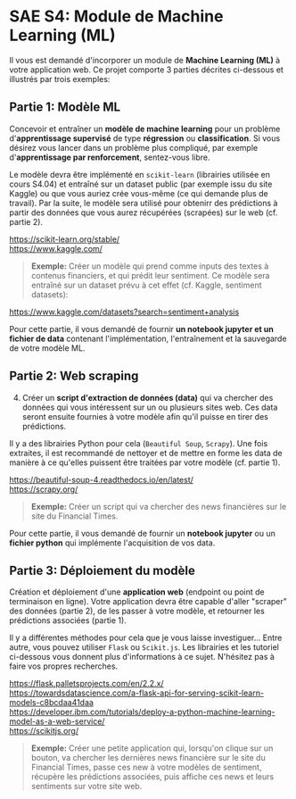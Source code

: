 SAE S4: Module de Machine Learning (ML)
=======================================

Il vous est demandé d'incorporer un module de **Machine Learning (ML)** à votre application web. Ce projet comporte 3 parties décrites ci-dessous et illustrés par trois exemples:

Partie 1: Modèle ML
-------------------

Concevoir et entraîner un **modèle de machine learning** pour un problème d'**apprentissage supervisé** de type **régression** ou **classification**. Si vous désirez vous lancer dans un problème plus compliqué, par exemple d'**apprentissage par renforcement**, sentez-vous libre. 

Le modèle devra être implémenté en `scikit-learn` (librairies utilisée en cours S4.04) et entraîné sur un dataset public (par exemple issu du site Kaggle) ou que vous auriez crée vous-même (ce qui demande plus de travail). Par la suite, le modèle sera utilisé pour obtenirr des prédictions à partir des données que vous aurez récupérées (scrapées) sur le web (cf. partie 2).
    
https://scikit-learn.org/stable/<br>
https://www.kaggle.com/

>**Exemple:** Créer un modèle qui prend comme inputs des textes à contenus financiers, et qui prédit leur sentiment. Ce modèle sera entraîné sur un dataset prévu à cet effet (cf. Kaggle, sentiment datasets):

https://www.kaggle.com/datasets?search=sentiment+analysis

Pour cette partie, il vous demandé de fournir **un notebook jupyter et un fichier de data** contenant l'implémentation, l'entraînement et la sauvegarde de votre modèle ML.

Partie 2: Web scraping
----------------------

4. Créer un **script d'extraction de données (data)** qui va chercher des données qui vous intéressent sur un ou plusieurs sites web. Ces data seront ensuite fournies à votre modèle afin qu'il puisse en tirer des prédictions.

Il y a des librairies Python pour cela (`Beautiful Soup`, `Scrapy`). Une fois extraites, il est recommandé de nettoyer et de mettre en forme les data de manière à ce qu'elles puissent être traitées par votre modèle (cf. partie 1).

https://beautiful-soup-4.readthedocs.io/en/latest/<br>
https://scrapy.org/

>**Exemple:** Créer un script qui va chercher des news financières sur le site du Financial Times.

Pour cette partie, il vous demandé de fournir un **notebook jupyter** ou un **fichier python** qui implémente l'acquisition de vos data.

Partie 3: Déploiement du modèle 
-------------------------------

Création et déploiement d'une **application web** (endpoint ou point de terminaison en ligne). Votre application devra être capable d'aller "scraper" des données (partie 2), de les passer à votre modèle, et retourner les prédictions associées (partie 1).

Il y a différentes méthodes pour cela que je vous laisse investiguer... Entre autre, vous pouvez utiliser `Flask` ou `Scikit.js`. Les librairies et les tutoriel ci-dessous vous donnent plus d'informations à ce sujet. N'hésitez pas à faire vos propres recherches.

https://flask.palletsprojects.com/en/2.2.x/<br>
https://towardsdatascience.com/a-flask-api-for-serving-scikit-learn-models-c8bcdaa41daa<br>
https://developer.ibm.com/tutorials/deploy-a-python-machine-learning-model-as-a-web-service/<br>
https://scikitjs.org/<br>

>**Exemple:** Créer une petite application qui, lorsqu'on clique sur un bouton, va chercher les dernières news financière sur le site du Financial Times, passe ces new à votre modèles de sentiment, récupère les prédictions associées, puis affiche ces news et leurs sentiments sur votre site web.
